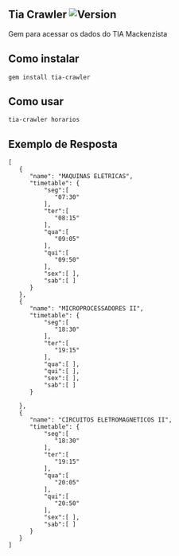 Tia Crawler ![Version](https://img.shields.io/badge/version-0.0.3-orange.svg)
----
Gem para acessar os dados do TIA Mackenzista

## Como instalar
```
gem install tia-crawler
```

## Como usar
```
tia-crawler horarios
```

## Exemplo de Resposta
```
[
   {
      "name": "MAQUINAS ELETRICAS",
      "timetable": {
          "seg":[
             "07:30"
          ],
          "ter":[
             "08:15"
          ],
          "qua":[
             "09:05"
          ],
          "qui":[
             "09:50"
          ],
          "sex":[ ],
          "sab":[ ]
      }
   },
   {
      "name": "MICROPROCESSADORES II",
      "timetable": {
          "seg":[
             "18:30"
          ],
          "ter":[
             "19:15"
          ],
          "qua":[ ],
          "qui":[ ],
          "sex":[ ],
          "sab":[ ]
      }

   },
   {
      "name": "CIRCUITOS ELETROMAGNETICOS II",
      "timetable": {
          "seg":[
             "18:30"
          ],
          "ter":[
             "19:15"
          ],
          "qua":[
             "20:05"
          ],
          "qui":[
             "20:50"
          ],
          "sex":[ ],
          "sab":[ ]
      }
   }
]
```
